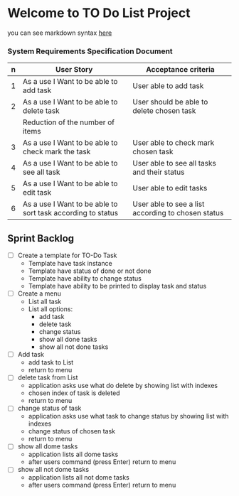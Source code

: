 # Welcome to TO Do List Project

you can see markdown syntax [here](https://github.com/marktext/marktext/blob/master/docs/MARKDOWN_SYNTAX.md)

### System Requirements Specification Document

n| User Story | Acceptance criteria
-|-|-
1| As a use I Want to be able to add task | User able to add task    
2| As a use I Want to be able to delete task  | User should be able to delete chosen task  
  |   | Reduction of the number of items
3| As a use I Want to be able to check mark the task  | User able to check mark chosen task
4| As a use I Want to be able to see all task  | User able to see all tasks and their status
5| As a use I Want to be able to edit task | User able to edit tasks
6| As a use I Want to be able to sort task according to status | User able to see a list according to chosen status


## Sprint Backlog

- [ ] Create a template for TO-Do Task
  - Template have task instance
  - Template have status of done or not done
  - Template have ability to change status
  - Template have ability to be printed to display task and status
- [ ] Create a menu
  - List all task
  - List all options:
    - add task
    - delete task
    - change status
    - show all done tasks
    - show all not done tasks
- [ ] Add task
  - add task to List
  - return to menu
- [ ] delete task from List
  - application asks use what do delete by showing list with indexes
  - chosen index of task is deleted
  - return to menu
- [ ] change status of task
  - application asks use what task to change status by showing list with indexes
  - change status of chosen task
  - return to menu
- [ ] show all dome tasks
  - application lists all dome tasks
  - after users command (press Enter) return to menu
- [ ] show all not dome tasks
  - application lists all not dome tasks
  - after users command (press Enter) return to menu
